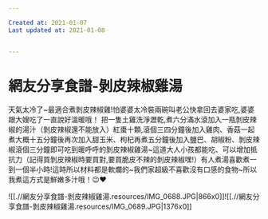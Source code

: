 ```yaml
---

Created at: 2021-01-07
Last updated at: 2021-01-08


---
```


# 網友分享食譜-剝皮辣椒雞湯


天氣太冷了~最適合煮剝皮辣椒雞!怕婆婆太冷裝兩碗叫老公快拿回去婆家吃,婆婆跟大嫂吃了一直說好溫暖哦！
把一隻土雞洗淨瀝乾,煮六分滿水滾加入一瓶剝皮辣椒的湯汁（剝皮辣椒還不能放入）紅棗十顆,滾個三四分鐘後加入雞肉、香菇一起煮大概十五分鐘後再次加入甜玉米、枸杞再煮五分鐘後加入鹽巴、胡椒粉、剝皮辣椒滾個三分鐘即可吃到暖呼呼的剝皮辣椒雞湯~這道大人小孩都能吃、可以增加抵抗力（記得買剝皮辣椒時要買對,要買脆皮不辣的剝皮辣椒嘿!）有人煮湯喜歡煮一到一個半小時!這時所以材料都是軟爛的~我們家超級不喜歡沒有口感的食物~所以我煮這方式是鮮嫩多汁哦！😉❤

![[.//網友分享食譜-剝皮辣椒雞湯.resources/IMG_0688.JPG\|866x0]]![[.//網友分享食譜-剝皮辣椒雞湯.resources/IMG_0689.JPG\|1376x0]]

